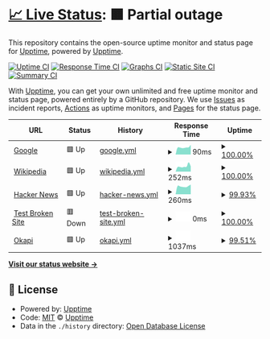# [📈 Live Status](https://demo.upptime.js.org): <!--live status--> **🟧 Partial outage**

This repository contains the open-source uptime monitor and status page for [Upptime](https://upptime.js.org), powered by [Upptime](https://github.com/upptime/upptime).

[![Uptime CI](https://github.com/upptime/upptime/workflows/Uptime%20CI/badge.svg)](https://github.com/upptime/upptime/actions?query=workflow%3A%22Uptime+CI%22)
[![Response Time CI](https://github.com/upptime/upptime/workflows/Response%20Time%20CI/badge.svg)](https://github.com/upptime/upptime/actions?query=workflow%3A%22Response+Time+CI%22)
[![Graphs CI](https://github.com/upptime/upptime/workflows/Graphs%20CI/badge.svg)](https://github.com/upptime/upptime/actions?query=workflow%3A%22Graphs+CI%22)
[![Static Site CI](https://github.com/upptime/upptime/workflows/Static%20Site%20CI/badge.svg)](https://github.com/upptime/upptime/actions?query=workflow%3A%22Static+Site+CI%22)
[![Summary CI](https://github.com/upptime/upptime/workflows/Summary%20CI/badge.svg)](https://github.com/upptime/upptime/actions?query=workflow%3A%22Summary+CI%22)

With [Upptime](https://upptime.js.org), you can get your own unlimited and free uptime monitor and status page, powered entirely by a GitHub repository. We use [Issues](https://github.com/upptime/upptime/issues) as incident reports, [Actions](https://github.com/upptime/upptime/actions) as uptime monitors, and [Pages](https://demo.upptime.js.org) for the status page.

<!--start: status pages-->
<!-- This summary is generated by Upptime (https://github.com/upptime/upptime) -->
<!-- Do not edit this manually, your changes will be overwritten -->
<!-- prettier-ignore -->
| URL | Status | History | Response Time | Uptime |
| --- | ------ | ------- | ------------- | ------ |
| <img alt="" src="https://icons.duckduckgo.com/ip3/www.google.com.ico" height="13"> [Google](https://www.google.com) | 🟩 Up | [google.yml](https://github.com/katsenkatorz/upptime/commits/HEAD/history/google.yml) | <details><summary><img alt="Response time graph" src="./graphs/google/response-time-week.png" height="20"> 90ms</summary><br><a href="https://demo.upptime.js.org/history/google"><img alt="Response time 100" src="https://img.shields.io/endpoint?url=https%3A%2F%2Fraw.githubusercontent.com%2Fkatsenkatorz%2Fupptime%2FHEAD%2Fapi%2Fgoogle%2Fresponse-time.json"></a><br><a href="https://demo.upptime.js.org/history/google"><img alt="24-hour response time 86" src="https://img.shields.io/endpoint?url=https%3A%2F%2Fraw.githubusercontent.com%2Fkatsenkatorz%2Fupptime%2FHEAD%2Fapi%2Fgoogle%2Fresponse-time-day.json"></a><br><a href="https://demo.upptime.js.org/history/google"><img alt="7-day response time 90" src="https://img.shields.io/endpoint?url=https%3A%2F%2Fraw.githubusercontent.com%2Fkatsenkatorz%2Fupptime%2FHEAD%2Fapi%2Fgoogle%2Fresponse-time-week.json"></a><br><a href="https://demo.upptime.js.org/history/google"><img alt="30-day response time 84" src="https://img.shields.io/endpoint?url=https%3A%2F%2Fraw.githubusercontent.com%2Fkatsenkatorz%2Fupptime%2FHEAD%2Fapi%2Fgoogle%2Fresponse-time-month.json"></a><br><a href="https://demo.upptime.js.org/history/google"><img alt="1-year response time 100" src="https://img.shields.io/endpoint?url=https%3A%2F%2Fraw.githubusercontent.com%2Fkatsenkatorz%2Fupptime%2FHEAD%2Fapi%2Fgoogle%2Fresponse-time-year.json"></a></details> | <details><summary><a href="https://demo.upptime.js.org/history/google">100.00%</a></summary><a href="https://demo.upptime.js.org/history/google"><img alt="All-time uptime 100.00%" src="https://img.shields.io/endpoint?url=https%3A%2F%2Fraw.githubusercontent.com%2Fkatsenkatorz%2Fupptime%2FHEAD%2Fapi%2Fgoogle%2Fuptime.json"></a><br><a href="https://demo.upptime.js.org/history/google"><img alt="24-hour uptime 100.00%" src="https://img.shields.io/endpoint?url=https%3A%2F%2Fraw.githubusercontent.com%2Fkatsenkatorz%2Fupptime%2FHEAD%2Fapi%2Fgoogle%2Fuptime-day.json"></a><br><a href="https://demo.upptime.js.org/history/google"><img alt="7-day uptime 100.00%" src="https://img.shields.io/endpoint?url=https%3A%2F%2Fraw.githubusercontent.com%2Fkatsenkatorz%2Fupptime%2FHEAD%2Fapi%2Fgoogle%2Fuptime-week.json"></a><br><a href="https://demo.upptime.js.org/history/google"><img alt="30-day uptime 100.00%" src="https://img.shields.io/endpoint?url=https%3A%2F%2Fraw.githubusercontent.com%2Fkatsenkatorz%2Fupptime%2FHEAD%2Fapi%2Fgoogle%2Fuptime-month.json"></a><br><a href="https://demo.upptime.js.org/history/google"><img alt="1-year uptime 99.99%" src="https://img.shields.io/endpoint?url=https%3A%2F%2Fraw.githubusercontent.com%2Fkatsenkatorz%2Fupptime%2FHEAD%2Fapi%2Fgoogle%2Fuptime-year.json"></a></details>
| <img alt="" src="https://icons.duckduckgo.com/ip3/en.wikipedia.org.ico" height="13"> [Wikipedia](https://en.wikipedia.org) | 🟩 Up | [wikipedia.yml](https://github.com/katsenkatorz/upptime/commits/HEAD/history/wikipedia.yml) | <details><summary><img alt="Response time graph" src="./graphs/wikipedia/response-time-week.png" height="20"> 252ms</summary><br><a href="https://demo.upptime.js.org/history/wikipedia"><img alt="Response time 205" src="https://img.shields.io/endpoint?url=https%3A%2F%2Fraw.githubusercontent.com%2Fkatsenkatorz%2Fupptime%2FHEAD%2Fapi%2Fwikipedia%2Fresponse-time.json"></a><br><a href="https://demo.upptime.js.org/history/wikipedia"><img alt="24-hour response time 312" src="https://img.shields.io/endpoint?url=https%3A%2F%2Fraw.githubusercontent.com%2Fkatsenkatorz%2Fupptime%2FHEAD%2Fapi%2Fwikipedia%2Fresponse-time-day.json"></a><br><a href="https://demo.upptime.js.org/history/wikipedia"><img alt="7-day response time 252" src="https://img.shields.io/endpoint?url=https%3A%2F%2Fraw.githubusercontent.com%2Fkatsenkatorz%2Fupptime%2FHEAD%2Fapi%2Fwikipedia%2Fresponse-time-week.json"></a><br><a href="https://demo.upptime.js.org/history/wikipedia"><img alt="30-day response time 209" src="https://img.shields.io/endpoint?url=https%3A%2F%2Fraw.githubusercontent.com%2Fkatsenkatorz%2Fupptime%2FHEAD%2Fapi%2Fwikipedia%2Fresponse-time-month.json"></a><br><a href="https://demo.upptime.js.org/history/wikipedia"><img alt="1-year response time 205" src="https://img.shields.io/endpoint?url=https%3A%2F%2Fraw.githubusercontent.com%2Fkatsenkatorz%2Fupptime%2FHEAD%2Fapi%2Fwikipedia%2Fresponse-time-year.json"></a></details> | <details><summary><a href="https://demo.upptime.js.org/history/wikipedia">100.00%</a></summary><a href="https://demo.upptime.js.org/history/wikipedia"><img alt="All-time uptime 100.00%" src="https://img.shields.io/endpoint?url=https%3A%2F%2Fraw.githubusercontent.com%2Fkatsenkatorz%2Fupptime%2FHEAD%2Fapi%2Fwikipedia%2Fuptime.json"></a><br><a href="https://demo.upptime.js.org/history/wikipedia"><img alt="24-hour uptime 100.00%" src="https://img.shields.io/endpoint?url=https%3A%2F%2Fraw.githubusercontent.com%2Fkatsenkatorz%2Fupptime%2FHEAD%2Fapi%2Fwikipedia%2Fuptime-day.json"></a><br><a href="https://demo.upptime.js.org/history/wikipedia"><img alt="7-day uptime 100.00%" src="https://img.shields.io/endpoint?url=https%3A%2F%2Fraw.githubusercontent.com%2Fkatsenkatorz%2Fupptime%2FHEAD%2Fapi%2Fwikipedia%2Fuptime-week.json"></a><br><a href="https://demo.upptime.js.org/history/wikipedia"><img alt="30-day uptime 100.00%" src="https://img.shields.io/endpoint?url=https%3A%2F%2Fraw.githubusercontent.com%2Fkatsenkatorz%2Fupptime%2FHEAD%2Fapi%2Fwikipedia%2Fuptime-month.json"></a><br><a href="https://demo.upptime.js.org/history/wikipedia"><img alt="1-year uptime 100.00%" src="https://img.shields.io/endpoint?url=https%3A%2F%2Fraw.githubusercontent.com%2Fkatsenkatorz%2Fupptime%2FHEAD%2Fapi%2Fwikipedia%2Fuptime-year.json"></a></details>
| <img alt="" src="https://icons.duckduckgo.com/ip3/news.ycombinator.com.ico" height="13"> [Hacker News](https://news.ycombinator.com) | 🟩 Up | [hacker-news.yml](https://github.com/katsenkatorz/upptime/commits/HEAD/history/hacker-news.yml) | <details><summary><img alt="Response time graph" src="./graphs/hacker-news/response-time-week.png" height="20"> 260ms</summary><br><a href="https://demo.upptime.js.org/history/hacker-news"><img alt="Response time 363" src="https://img.shields.io/endpoint?url=https%3A%2F%2Fraw.githubusercontent.com%2Fkatsenkatorz%2Fupptime%2FHEAD%2Fapi%2Fhacker-news%2Fresponse-time.json"></a><br><a href="https://demo.upptime.js.org/history/hacker-news"><img alt="24-hour response time 254" src="https://img.shields.io/endpoint?url=https%3A%2F%2Fraw.githubusercontent.com%2Fkatsenkatorz%2Fupptime%2FHEAD%2Fapi%2Fhacker-news%2Fresponse-time-day.json"></a><br><a href="https://demo.upptime.js.org/history/hacker-news"><img alt="7-day response time 260" src="https://img.shields.io/endpoint?url=https%3A%2F%2Fraw.githubusercontent.com%2Fkatsenkatorz%2Fupptime%2FHEAD%2Fapi%2Fhacker-news%2Fresponse-time-week.json"></a><br><a href="https://demo.upptime.js.org/history/hacker-news"><img alt="30-day response time 272" src="https://img.shields.io/endpoint?url=https%3A%2F%2Fraw.githubusercontent.com%2Fkatsenkatorz%2Fupptime%2FHEAD%2Fapi%2Fhacker-news%2Fresponse-time-month.json"></a><br><a href="https://demo.upptime.js.org/history/hacker-news"><img alt="1-year response time 363" src="https://img.shields.io/endpoint?url=https%3A%2F%2Fraw.githubusercontent.com%2Fkatsenkatorz%2Fupptime%2FHEAD%2Fapi%2Fhacker-news%2Fresponse-time-year.json"></a></details> | <details><summary><a href="https://demo.upptime.js.org/history/hacker-news">99.93%</a></summary><a href="https://demo.upptime.js.org/history/hacker-news"><img alt="All-time uptime 99.98%" src="https://img.shields.io/endpoint?url=https%3A%2F%2Fraw.githubusercontent.com%2Fkatsenkatorz%2Fupptime%2FHEAD%2Fapi%2Fhacker-news%2Fuptime.json"></a><br><a href="https://demo.upptime.js.org/history/hacker-news"><img alt="24-hour uptime 99.48%" src="https://img.shields.io/endpoint?url=https%3A%2F%2Fraw.githubusercontent.com%2Fkatsenkatorz%2Fupptime%2FHEAD%2Fapi%2Fhacker-news%2Fuptime-day.json"></a><br><a href="https://demo.upptime.js.org/history/hacker-news"><img alt="7-day uptime 99.93%" src="https://img.shields.io/endpoint?url=https%3A%2F%2Fraw.githubusercontent.com%2Fkatsenkatorz%2Fupptime%2FHEAD%2Fapi%2Fhacker-news%2Fuptime-week.json"></a><br><a href="https://demo.upptime.js.org/history/hacker-news"><img alt="30-day uptime 99.98%" src="https://img.shields.io/endpoint?url=https%3A%2F%2Fraw.githubusercontent.com%2Fkatsenkatorz%2Fupptime%2FHEAD%2Fapi%2Fhacker-news%2Fuptime-month.json"></a><br><a href="https://demo.upptime.js.org/history/hacker-news"><img alt="1-year uptime 99.92%" src="https://img.shields.io/endpoint?url=https%3A%2F%2Fraw.githubusercontent.com%2Fkatsenkatorz%2Fupptime%2FHEAD%2Fapi%2Fhacker-news%2Fuptime-year.json"></a></details>
| <img alt="" src="https://icons.duckduckgo.com/ip3/thissitedoesnotexist.koj.co.ico" height="13"> [Test Broken Site](https://thissitedoesnotexist.koj.co) | 🟥 Down | [test-broken-site.yml](https://github.com/katsenkatorz/upptime/commits/HEAD/history/test-broken-site.yml) | <details><summary><img alt="Response time graph" src="./graphs/test-broken-site/response-time-week.png" height="20"> 0ms</summary><br><a href="https://demo.upptime.js.org/history/test-broken-site"><img alt="Response time 0" src="https://img.shields.io/endpoint?url=https%3A%2F%2Fraw.githubusercontent.com%2Fkatsenkatorz%2Fupptime%2FHEAD%2Fapi%2Ftest-broken-site%2Fresponse-time.json"></a><br><a href="https://demo.upptime.js.org/history/test-broken-site"><img alt="24-hour response time 0" src="https://img.shields.io/endpoint?url=https%3A%2F%2Fraw.githubusercontent.com%2Fkatsenkatorz%2Fupptime%2FHEAD%2Fapi%2Ftest-broken-site%2Fresponse-time-day.json"></a><br><a href="https://demo.upptime.js.org/history/test-broken-site"><img alt="7-day response time 0" src="https://img.shields.io/endpoint?url=https%3A%2F%2Fraw.githubusercontent.com%2Fkatsenkatorz%2Fupptime%2FHEAD%2Fapi%2Ftest-broken-site%2Fresponse-time-week.json"></a><br><a href="https://demo.upptime.js.org/history/test-broken-site"><img alt="30-day response time 0" src="https://img.shields.io/endpoint?url=https%3A%2F%2Fraw.githubusercontent.com%2Fkatsenkatorz%2Fupptime%2FHEAD%2Fapi%2Ftest-broken-site%2Fresponse-time-month.json"></a><br><a href="https://demo.upptime.js.org/history/test-broken-site"><img alt="1-year response time 0" src="https://img.shields.io/endpoint?url=https%3A%2F%2Fraw.githubusercontent.com%2Fkatsenkatorz%2Fupptime%2FHEAD%2Fapi%2Ftest-broken-site%2Fresponse-time-year.json"></a></details> | <details><summary><a href="https://demo.upptime.js.org/history/test-broken-site">100.00%</a></summary><a href="https://demo.upptime.js.org/history/test-broken-site"><img alt="All-time uptime 100.00%" src="https://img.shields.io/endpoint?url=https%3A%2F%2Fraw.githubusercontent.com%2Fkatsenkatorz%2Fupptime%2FHEAD%2Fapi%2Ftest-broken-site%2Fuptime.json"></a><br><a href="https://demo.upptime.js.org/history/test-broken-site"><img alt="24-hour uptime 100.00%" src="https://img.shields.io/endpoint?url=https%3A%2F%2Fraw.githubusercontent.com%2Fkatsenkatorz%2Fupptime%2FHEAD%2Fapi%2Ftest-broken-site%2Fuptime-day.json"></a><br><a href="https://demo.upptime.js.org/history/test-broken-site"><img alt="7-day uptime 100.00%" src="https://img.shields.io/endpoint?url=https%3A%2F%2Fraw.githubusercontent.com%2Fkatsenkatorz%2Fupptime%2FHEAD%2Fapi%2Ftest-broken-site%2Fuptime-week.json"></a><br><a href="https://demo.upptime.js.org/history/test-broken-site"><img alt="30-day uptime 100.00%" src="https://img.shields.io/endpoint?url=https%3A%2F%2Fraw.githubusercontent.com%2Fkatsenkatorz%2Fupptime%2FHEAD%2Fapi%2Ftest-broken-site%2Fuptime-month.json"></a><br><a href="https://demo.upptime.js.org/history/test-broken-site"><img alt="1-year uptime 100.00%" src="https://img.shields.io/endpoint?url=https%3A%2F%2Fraw.githubusercontent.com%2Fkatsenkatorz%2Fupptime%2FHEAD%2Fapi%2Ftest-broken-site%2Fuptime-year.json"></a></details>
| <img alt="" src="https://icons.duckduckgo.com/ip3/developer.laposte.fr.ico" height="13"> [Okapi](https://developer.laposte.fr) | 🟩 Up | [okapi.yml](https://github.com/katsenkatorz/upptime/commits/HEAD/history/okapi.yml) | <details><summary><img alt="Response time graph" src="./graphs/okapi/response-time-week.png" height="20"> 1037ms</summary><br><a href="https://demo.upptime.js.org/history/okapi"><img alt="Response time 1128" src="https://img.shields.io/endpoint?url=https%3A%2F%2Fraw.githubusercontent.com%2Fkatsenkatorz%2Fupptime%2FHEAD%2Fapi%2Fokapi%2Fresponse-time.json"></a><br><a href="https://demo.upptime.js.org/history/okapi"><img alt="24-hour response time 1042" src="https://img.shields.io/endpoint?url=https%3A%2F%2Fraw.githubusercontent.com%2Fkatsenkatorz%2Fupptime%2FHEAD%2Fapi%2Fokapi%2Fresponse-time-day.json"></a><br><a href="https://demo.upptime.js.org/history/okapi"><img alt="7-day response time 1037" src="https://img.shields.io/endpoint?url=https%3A%2F%2Fraw.githubusercontent.com%2Fkatsenkatorz%2Fupptime%2FHEAD%2Fapi%2Fokapi%2Fresponse-time-week.json"></a><br><a href="https://demo.upptime.js.org/history/okapi"><img alt="30-day response time 1273" src="https://img.shields.io/endpoint?url=https%3A%2F%2Fraw.githubusercontent.com%2Fkatsenkatorz%2Fupptime%2FHEAD%2Fapi%2Fokapi%2Fresponse-time-month.json"></a><br><a href="https://demo.upptime.js.org/history/okapi"><img alt="1-year response time 1128" src="https://img.shields.io/endpoint?url=https%3A%2F%2Fraw.githubusercontent.com%2Fkatsenkatorz%2Fupptime%2FHEAD%2Fapi%2Fokapi%2Fresponse-time-year.json"></a></details> | <details><summary><a href="https://demo.upptime.js.org/history/okapi">99.51%</a></summary><a href="https://demo.upptime.js.org/history/okapi"><img alt="All-time uptime 99.98%" src="https://img.shields.io/endpoint?url=https%3A%2F%2Fraw.githubusercontent.com%2Fkatsenkatorz%2Fupptime%2FHEAD%2Fapi%2Fokapi%2Fuptime.json"></a><br><a href="https://demo.upptime.js.org/history/okapi"><img alt="24-hour uptime 100.00%" src="https://img.shields.io/endpoint?url=https%3A%2F%2Fraw.githubusercontent.com%2Fkatsenkatorz%2Fupptime%2FHEAD%2Fapi%2Fokapi%2Fuptime-day.json"></a><br><a href="https://demo.upptime.js.org/history/okapi"><img alt="7-day uptime 99.51%" src="https://img.shields.io/endpoint?url=https%3A%2F%2Fraw.githubusercontent.com%2Fkatsenkatorz%2Fupptime%2FHEAD%2Fapi%2Fokapi%2Fuptime-week.json"></a><br><a href="https://demo.upptime.js.org/history/okapi"><img alt="30-day uptime 99.89%" src="https://img.shields.io/endpoint?url=https%3A%2F%2Fraw.githubusercontent.com%2Fkatsenkatorz%2Fupptime%2FHEAD%2Fapi%2Fokapi%2Fuptime-month.json"></a><br><a href="https://demo.upptime.js.org/history/okapi"><img alt="1-year uptime 99.98%" src="https://img.shields.io/endpoint?url=https%3A%2F%2Fraw.githubusercontent.com%2Fkatsenkatorz%2Fupptime%2FHEAD%2Fapi%2Fokapi%2Fuptime-year.json"></a></details>

<!--end: status pages-->

[**Visit our status website →**](https://demo.upptime.js.org)

## 📄 License

- Powered by: [Upptime](https://github.com/upptime/upptime)
- Code: [MIT](./LICENSE) © [Upptime](https://upptime.js.org)
- Data in the `./history` directory: [Open Database License](https://opendatacommons.org/licenses/odbl/1-0/)
